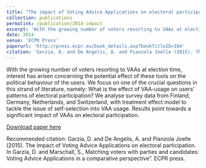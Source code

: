 ```yaml
---
title: "The impact of Voting Advice Applications on electoral participation"
collection: publications
permalink: /publication/2014-impact
excerpt: 'With the growing number of voters resorting to VAAs at election time, interest has arisen concerning the potential effect of these tools on the political behaviour of the users. We focus on one of the crucial questions in this strand of literature, namely: What is the effect of VAA-usage on users’ patterns of electoral participation? We analyse survey data from Finland, Germany, Netherlands, and Switzerland, with treatment effect model to tackle the issue of self-selection into VAA usage. Results point towards a significant impact of VAAs on electoral participation.'
date: 2014
venue: 'ECPR Press'
paperurl: 'http://press.ecpr.eu/book_details.asp?bookTitleID=104'
citation: 'Garzia, D. and De Angelis, A. and Pianzola Joelle (2015). The impact of Voting Advice Applications on electoral participation. In Garzia, D. and Marschall, S., Matching voters with parties and candidates: Voting Advice Applications in a comparative perspective”. ECPR press.'
---
```


With the growing number of voters resorting to VAAs at election time, interest has arisen concerning the potential effect of these tools on the political behaviour of the users. We focus on one of the crucial questions in this strand of literature, namely: What is the effect of VAA-usage on users’ patterns of electoral participation? We analyse survey data from Finland, Germany, Netherlands, and Switzerland, with treatment effect model to tackle the issue of self-selection into VAA usage. Results point towards a significant impact of VAAs on electoral participation.

[Download paper
here](http://press.ecpr.eu/book_details.asp?bookTitleID=104)

Recommended citation: Garzia, D. and De Angelis, A. and Pianzola Joelle (2015). The impact of Voting Advice Applications on electoral participation. In Garzia, D. and Marschall, S., Matching voters with parties and candidates: Voting Advice Applications in a comparative perspective”. ECPR press.
